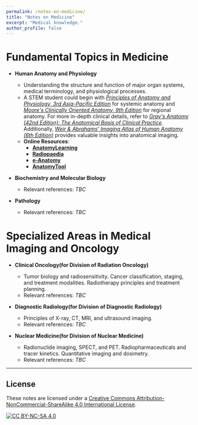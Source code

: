 ```yaml
---
permalink: /notes-on-medicine/
title: "Notes on Medicine"
excerpt: "Medical knowledge."
author_profile: false
---
```


<span class='anchor' id='notes-on-medicine'></span>

# Fundamental Topics in Medicine

- **Human Anatomy and Physiology**  
  - Understanding the structure and function of major organ systems, medical terminology, and physiological processes.  
  - A STEM student could begin with [*Principles of Anatomy and Physiology, 3rd Asia-Pacific Edition*](https://www.wileydirect.com.au/blog/buy/principles-of-anatomy-and-physiology-asia-pacific-edition/?srsltid=AfmBOorTRFBSIrfO-PDfTd9BR-kaYMWYP-mamYNXRg-ehUL8ADH62A3D) for systemic anatomy and [*Moore's Clinically Oriented Anatomy, 9th Edition*](https://shop.lww.com/moore-s-clinically-oriented-anatomy/p/9781975209544?srsltid=AfmBOopd_CAzJbcWOXU7i6bFNUOBTxDoVCQzIYINXxg1ak7L7EMn5ar7) for regional anatomy. For more in-depth clinical details, refer to [*Gray's Anatomy (42nd Edition): The Anatomical Basis of Clinical Practice*](https://shop.elsevier.com/books/grays-anatomy/standring/978-0-7020-7705-0). Additionally, [*Weir & Abrahams’ Imaging Atlas of Human Anatomy (6th Edition)*](https://shop.elsevier.com/books/weir-and-abrahams-imaging-atlas-of-human-anatomy/spratt/978-0-7020-7926-9) provides valuable insights into anatomical imaging.  
  - **Online Resources**:
    - [**AnatomyLearning**](https://anatomylearning.com/)
    - [**Radiopaedia**](https://radiopaedia.org/?lang=us) 
    - [**e-Anatomy**](https://www.imaios.com/en/e-anatomy) 
    - [**AnatomyTool**](https://anatomytool.org/content/best-open-anatomy-learning-resources) 

- **Biochemistry and Molecular Biology**
  - Relevant references: *TBC*
  
- **Pathology**
  - Relevant references: *TBC*


# Specialized Areas in Medical Imaging and Oncology

- **Clinical Oncology(for Division of Radiation Oncology)**  
  - Tumor biology and radiosensitivity. Cancer classification, staging, and treatment modalities. Radiotherapy principles and treatment planning.
  - Relevant references: *TBC*  

- **Diagnostic Radiology(for Division of Diagnostic Radiology)**  
  - Principles of X-ray, CT, MRI, and ultrasound imaging.  
  - Relevant references: *TBC*  

- **Nuclear Medicine(for Division of Nuclear Medicine)**  
  - Radionuclide imaging, SPECT, and PET. Radiopharmaceuticals and tracer kinetics. Quantitative imaging and dosimetry.
  - Relevant references: *TBC*

---

## License  
These notes are licensed under a [Creative Commons Attribution-NonCommercial-ShareAlike 4.0 International License](https://creativecommons.org/licenses/by-nc-sa/4.0/).  

[![CC BY-NC-SA 4.0](https://licensebuttons.net/l/by-nc-sa/4.0/88x31.png)](https://creativecommons.org/licenses/by-nc-sa/4.0/)
